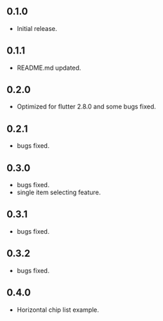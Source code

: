 ## 0.1.0

* Initial release.

## 0.1.1

* README.md updated.

## 0.2.0

* Optimized for flutter 2.8.0 and some bugs fixed.

## 0.2.1

* bugs fixed.

## 0.3.0

* bugs fixed.
* single item selecting feature.

## 0.3.1

* bugs fixed.

## 0.3.2

* bugs fixed.

## 0.4.0

* Horizontal chip list example.

